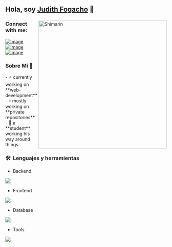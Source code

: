 ## Hola, soy [Judith Fogacho](https://github.com/JudithFogacho) 👋

<div>
  <img align="right" width="400" alt="Shimarin" src="https://i.imgur.com/eDGidzd.png"/>
  <h3 align="left">Connect with me:</h3>
  <div align="left">
  
  [![image](https://img.shields.io/badge/LinkedIn-ff69b4?style=for-the-badge&logo=linkedin&logoColor=white)](https://www.linkedin.com/in/judith-fogacho-268972323?trk=contact-info)
  [![image](https://img.shields.io/badge/Instagram-ff69b4?style=for-the-badge&logo=instagram&logoColor=white)](https://www.instagram.com/a.eluuu)
  [![image](https://img.shields.io/badge/Gmail-ff69b4?style=for-the-badge&logo=gmail&logoColor=white)](mailto:judithfogacho@gmail.com)  
  </div>
  
  <h3> Sobre Mi 👾 </h3>
  - ⭐ currently working on **web-development**
  - 💀 mostly working on **private repositories**
  - 👾 a **student** working his way around things
  

  ### 🛠 &nbsp;Lenguajes y herramientas
  - Backend
  <p align="left">
    <a href="https://skillicons.dev">
      <img src="https://skillicons.dev/icons?i=java,c,cs,py" />
    </a>
  </p>
  
  - Frontend
  <p align="left">
    <a href="https://skillicons.dev">
      <img src="https://skillicons.dev/icons?i=js,html,css" />
    </a>
  </p>
  
  - Database
  <p align="left">
    <a href="https://skillicons.dev">
      <img src="https://skillicons.dev/icons?i=mysql" />
    </a>
  </p>
  
  - Tools
  <p align="left">
    <a href="https://skillicons.dev">
      <img src="https://skillicons.dev/icons?i=github,figma,idea,vscode,linux,visualstudio" />
    </a>
  </p>

  
</div>
